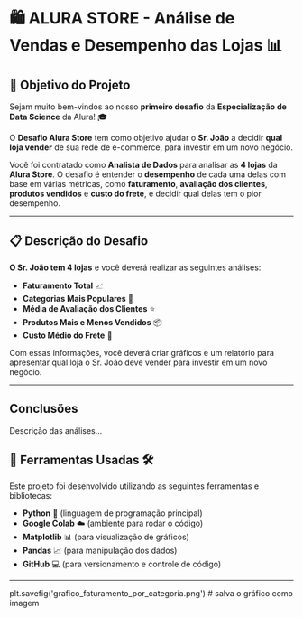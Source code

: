 # 🛍️ **ALURA STORE** - Análise de Vendas e Desempenho das Lojas 📊

## 🚀 **Objetivo do Projeto**

Sejam muito bem-vindos ao nosso **primeiro desafio** da **Especialização de Data Science** da Alura! 🎓

O **Desafio Alura Store** tem como objetivo ajudar o **Sr. João** a decidir **qual loja vender** de sua rede de e-commerce, para investir em um novo negócio.

Você foi contratado como **Analista de Dados** para analisar as **4 lojas** da **Alura Store**. O desafio é entender o **desempenho** de cada uma delas com base em várias métricas, como **faturamento**, **avaliação dos clientes**, **produtos vendidos** e **custo do frete**, e decidir qual delas tem o pior desempenho.

---

## 📋 **Descrição do Desafio**

**O Sr. João tem 4 lojas** e você deverá realizar as seguintes análises:

- **Faturamento Total** 📈
- **Categorias Mais Populares** 🛒
- **Média de Avaliação dos Clientes** ⭐
- **Produtos Mais e Menos Vendidos** 📦
- **Custo Médio do Frete** 💸

Com essas informações, você deverá criar gráficos e um relatório para apresentar qual loja o Sr. João deve vender para investir em um novo negócio.

---

## Conclusões
Descrição das análises...

## 🔧 **Ferramentas Usadas** 🛠️

Este projeto foi desenvolvido utilizando as seguintes ferramentas e bibliotecas:

- **Python** 🐍 (linguagem de programação principal)
- **Google Colab** ☁️ (ambiente para rodar o código)
- **Matplotlib** 📊 (para visualização de gráficos)
- **Pandas** 📈 (para manipulação dos dados)
- **GitHub** 💻 (para versionamento e controle de código)

---
plt.savefig('grafico_faturamento_por_categoria.png')  # salva o gráfico como imagem

